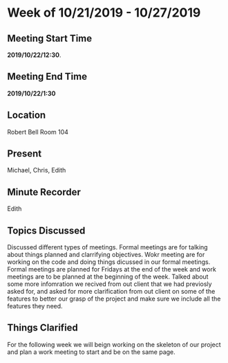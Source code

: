 # Week of 10/21/2019 - 10/27/2019

## Meeting Start Time
 **2019/10/22/12:30**.

## Meeting End Time

**2019/10/22/1:30**

## Location

Robert Bell Room 104

## Present

Michael, Chris, Edith

## Minute Recorder

Edith

## Topics Discussed

Discussed different types of meetings. Formal meetings are for talking about things planned and clarrifying objectives. Wokr meeting are for working on the code and doing things dicussed in our formal meetings. Formal meetings are planned for Fridays at the end of the week and work meetings are to be planned at the beginning of the week. Talked about some more infomration we recived from out client that we had previosly asked for, and asked for more clarification from out client on some of the features to better our grasp of the project and make sure we include all the features they need.
 
## Things Clarified

For the following week we will beign working on the skeleton of our project and plan a work meeting to start and be on the same page. 
